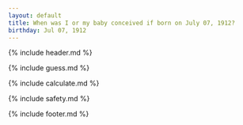 ```yaml
---
layout: default
title: When was I or my baby conceived if born on July 07, 1912?
birthday: Jul 07, 1912
---
```


{% include header.md %}

{% include guess.md %}

{% include calculate.md %}

{% include safety.md %}

{% include footer.md %}



